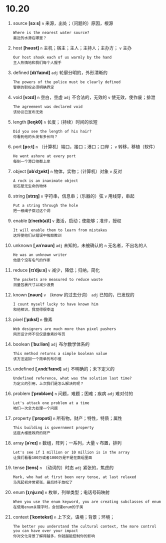 # 10.20

1. source **[sɔːs]** `n` 来源，出处；（问题的）原因，根源

   ```
   Where is the nearest water source?
   最近的水源在哪里？
   ```

2. host **[həʊst]** `n` 主机；宿主；主人；主持人；主办方； `v` 主办

   ```
   Our host shook each of us warmly by the hand
   主人热情地和我们每个人握手
   ```

3. defined **[dɪˈfaɪnd]** `adj` 轮廓分明的，外形清晰的

   ```
   The powers of the police must be clearly defined
   警察的职权必须明确界定
   ```

4. void **[vɔɪd]** `n` 空白，空虚 `adj` 不合法的，无效的 `v` 使无效，使作废；排泄

   ```
   The agreement was declared void
   该协议已宣布无效
   ```

5. length **[leŋkθ]** `n` 长度；（持续）时间的长短

   ```
   Did you see the length of his hair?
   你看到他的头发有多长吗？
   ```

6. port **[pɔːt]** `n` （计算机）端口，接口；港口；口岸； `v` 转移，移植（软件）

   ```
   He went ashore at every port
   每到一个港口他都上岸
   ```

7. object **[əbˈdʒekt]** `n` 物体，实物；（计算机）对象 `v` 反对

   ```
   A rock is an inanimate object
   岩石是无生命的物体
   ```

8. string **[strɪŋ]** `n` 字符串，信息串；（乐器的）弦 `v` 用线穿，串起

   ```
   Put a string through the hole
   把一根绳子穿过这个洞
   ```

9. enable **[ɪˈneɪb(ə)l]** `v` 激活，启动；使能够；准许，授权

   ```
   It will enable them to learn from mistakes
   这将使他们从错误中吸取教训
   ```

10. unknown **[ˌʌnˈnəʊn]** `adj` 未知的，未被确认的 `n` 无名者，不出名的人

    ```
    He was an unknown writer
    他是个没有名气的作家
    ```

11. reduce **[rɪˈdjuːs]** `v` 减少，降低；归纳，简化

    ```
    The packets are measured to reduce waste
    测量包裹尺寸以减少浪费
    ```

12. known **[nəʊn]** `v` （know 的过去分词） `adj` 已知的，已发现的

    ```
    I count myself lucky to have known him
    和他相识，我觉得很幸运
    ```

13. pixel **[ˈpɪksl]** `n` 像素

    ```
    Web designers are much more than pixel pushers
    网页设计师不仅仅是像素抄写员
    ```

14. boolean **[ˈbuːliən]** `adj` 布尔数学体系的

    ```
    This method returns a simple boolean value
    该方法返回一个简单的布尔值
    ```

15. undefined **[ˌʌndɪˈfaɪnd]** `adj` 不明确的；未下定义的

    ```
    Undefined reference, what was the solution last time?
    为定义的引用，上次我们是怎么解决的呢？
    ```

16. problem **[ˈprɒbləm]** `n` 问题，难题；困难；疾病 `adj` 难对付的

    ```
    Let's attack one problem at a time
    咱们一次全力处理一个问题
    ```

17. property **[ˈprɒpəti]** `n` 所有物，财产；特性，特质；属性

    ```
    This building is government property
    这座大楼是政府的财产
    ```

18. array **[əˈreɪ]** `n` 数组，阵列；一系列，大量 `v` 布置，排列

    ```
    Let's see if 1 million or 10 million is in the array
    让我们看看100万或者1000万是不是在数组里面
    ```

19. tense **[tens]** `n` （动词的）时态 `adj` 紧张的，焦虑的

    ```
    Mark, who had at first been very tense, at last relaxed
    马克起初非常紧张，最后终于放松了
    ```

20. enum **[ɪˌnjuːm]** `n` 枚举，列举类型；电话号码映射

    ```
    When you use the enum keyword, you are creating subclasses of enum
    在使用enum关键字时，会创建enum的子类
    ```

21. context **[ˈkɒntekst]** `n` 上下文，语境；背景；环境；
    ```
    The better you understand the cultural context, the more control you can have over your impact
    你对文化背景了解得越多，你就越能控制你的影响
    ```
